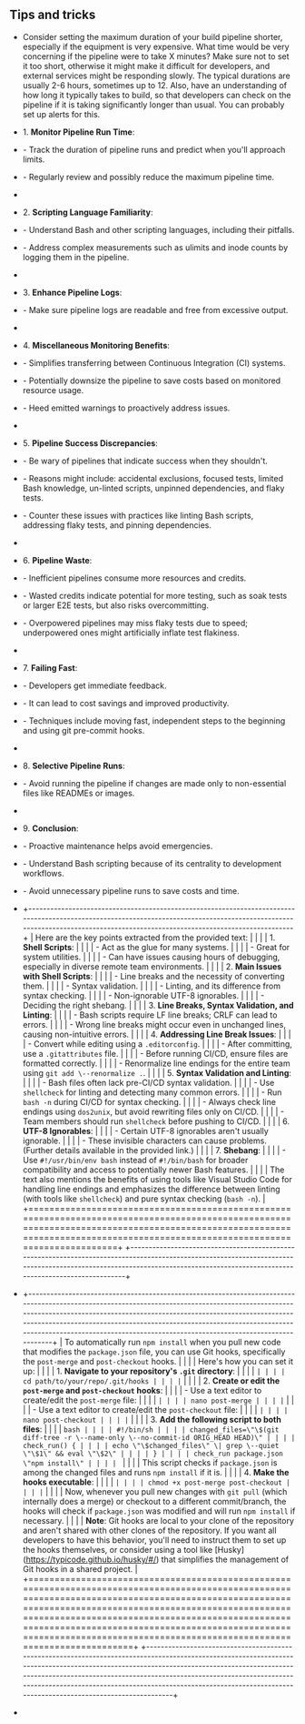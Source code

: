 ﻿## Tips and tricks

- Consider setting the maximum duration of your build pipeline shorter, especially if the equipment is very expensive. What time would be very concerning if the pipeline were to take X minutes? Make sure not to set it too short, otherwise it might make it difficult for developers, and external services might be responding slowly. The typical durations are usually 2-6 hours, sometimes up to 12. Also, have an understanding of how long it typically takes to build, so that developers can check on the pipeline if it is taking significantly longer than usual. You can probably set up alerts for this.

- 1\. **Monitor Pipeline Run Time**:

- \- Track the duration of pipeline runs and predict when you\'ll approach limits.

- \- Regularly review and possibly reduce the maximum pipeline time.

-

- 2\. **Scripting Language Familiarity**:

- \- Understand Bash and other scripting languages, including their pitfalls.

- \- Address complex measurements such as ulimits and inode counts by logging them in the pipeline.

-

- 3\. **Enhance Pipeline Logs**:

- \- Make sure pipeline logs are readable and free from excessive output.

-

- 4\. **Miscellaneous Monitoring Benefits**:

- \- Simplifies transferring between Continuous Integration (CI) systems.

- \- Potentially downsize the pipeline to save costs based on monitored resource usage.

- \- Heed emitted warnings to proactively address issues.

-

- 5\. **Pipeline Success Discrepancies**:

- \- Be wary of pipelines that indicate success when they shouldn\'t.

- \- Reasons might include: accidental exclusions, focused tests, limited Bash knowledge, un-linted scripts, unpinned dependencies, and flaky tests.

- \- Counter these issues with practices like linting Bash scripts, addressing flaky tests, and pinning dependencies.

-

- 6\. **Pipeline Waste**:

- \- Inefficient pipelines consume more resources and credits.

- \- Wasted credits indicate potential for more testing, such as soak tests or larger E2E tests, but also risks overcommitting.

- \- Overpowered pipelines may miss flaky tests due to speed; underpowered ones might artificially inflate test flakiness.

-

- 7\. **Failing Fast**:

- \- Developers get immediate feedback.

- \- It can lead to cost savings and improved productivity.

- \- Techniques include moving fast, independent steps to the beginning and using git pre-commit hooks.

-

- 8\. **Selective Pipeline Runs**:

- \- Avoid running the pipeline if changes are made only to non-essential files like READMEs or images.

-

- 9\. **Conclusion**:

- \- Proactive maintenance helps avoid emergencies.

- \- Understand Bash scripting because of its centrality to development workflows.

- \- Avoid unnecessary pipeline runs to save costs and time.

- +-----------------------------------------------------------------------------------------------------------------------------------------------------------------------------------------------------------------------------+
  | Here are the key points extracted from the provided text: |
  | |
  | 1\. **Shell Scripts**: |
  | |
  | \- Act as the glue for many systems. |
  | |
  | \- Great for system utilities. |
  | |
  | \- Can have issues causing hours of debugging, especially in diverse remote team environments. |
  | |
  | 2\. **Main Issues with Shell Scripts**: |
  | |
  | \- Line breaks and the necessity of converting them. |
  | |
  | \- Syntax validation. |
  | |
  | \- Linting, and its difference from syntax checking. |
  | |
  | \- Non-ignorable UTF-8 ignorables. |
  | |
  | \- Deciding the right shebang. |
  | |
  | 3\. **Line Breaks, Syntax Validation, and Linting**: |
  | |
  | \- Bash scripts require LF line breaks; CRLF can lead to errors. |
  | |
  | \- Wrong line breaks might occur even in unchanged lines, causing non-intuitive errors. |
  | |
  | 4\. **Addressing Line Break Issues**: |
  | |
  | \- Convert while editing using a `.editorconfig`. |
  | |
  | \- After committing, use a `.gitattributes` file. |
  | |
  | \- Before running CI/CD, ensure files are formatted correctly. |
  | |
  | \- Renormalize line endings for the entire team using `git add \--renormalize .`. |
  | |
  | 5\. **Syntax Validation and Linting**: |
  | |
  | \- Bash files often lack pre-CI/CD syntax validation. |
  | |
  | \- Use `shellcheck` for linting and detecting many common errors. |
  | |
  | \- Run `bash -n` during CI/CD for syntax checking. |
  | |
  | \- Always check line endings using `dos2unix`, but avoid rewriting files only on CI/CD. |
  | |
  | \- Team members should run `shellcheck` before pushing to CI/CD. |
  | |
  | 6\. **UTF-8 Ignorables**: |
  | |
  | \- Certain UTF-8 ignorables aren\'t usually ignorable. |
  | |
  | \- These invisible characters can cause problems. (Further details available in the provided link.) |
  | |
  | 7\. **Shebang**: |
  | |
  | \- Use `#!/usr/bin/env bash` instead of `#!/bin/bash` for broader compatibility and access to potentially newer Bash features. |
  | |
  | The text also mentions the benefits of using tools like Visual Studio Code for handling line endings and emphasizes the difference between linting (with tools like `shellcheck`) and pure syntax checking (`bash -n`). |
  +=============================================================================================================================================================================================================================+
  +-----------------------------------------------------------------------------------------------------------------------------------------------------------------------------------------------------------------------------+

- +-----------------------------------------------------------------------------------------------------------------------------------------------------------------------------------------------------------------------------------------------------------------------------------------------------------------------------------------------------------------------------------------+
  | To automatically run `npm install` when you pull new code that modifies the `package.json` file, you can use Git hooks, specifically the `post-merge` and `post-checkout` hooks. |
  | |
  | Here\'s how you can set it up: |
  | |
  | 1\. **Navigate to your repository\'s `.git` directory**: |
  | |
  | `|
| |
| cd path/to/your/repo/.git/hooks |
| |
|` |
  | |
  | 2\. **Create or edit the `post-merge` and `post-checkout` hooks**: |
  | |
  | \- Use a text editor to create/edit the `post-merge` file: |
  | |
  | `|
| |
| nano post-merge |
| |
|` |
  | |
  | \- Use a text editor to create/edit the `post-checkout` file: |
  | |
  | `|
| |
| nano post-checkout |
| |
|` |
  | |
  | 3\. **Add the following script to both files**: |
  | |
  | `bash |
| |
| #!/bin/sh |
| |
| changed_files=\"\$(git diff-tree -r \--name-only \--no-commit-id ORIG_HEAD HEAD)\" |
| |
| check_run() { |
| |
| echo \"\$changed_files\" \| grep \--quiet \"\$1\" && eval \"\$2\" |
| |
| } |
| |
| check_run package.json \"npm install\" |
| |
| ` |
  | |
  | This script checks if `package.json` is among the changed files and runs `npm install` if it is. |
  | |
  | 4\. **Make the hooks executable**: |
  | |
  | `|
| |
| chmod +x post-merge post-checkout |
| |
|` |
  | |
  | Now, whenever you pull new changes with `git pull` (which internally does a merge) or checkout to a different commit/branch, the hooks will check if `package.json` was modified and will run `npm install` if necessary. |
  | |
  | **Note**: Git hooks are local to your clone of the repository and aren\'t shared with other clones of the repository. If you want all developers to have this behavior, you\'ll need to instruct them to set up the hooks themselves, or consider using a tool like \[Husky\](https://typicode.github.io/husky/#/) that simplifies the management of Git hooks in a shared project. |
  +=========================================================================================================================================================================================================================================================================================================================================================================================+
  +-----------------------------------------------------------------------------------------------------------------------------------------------------------------------------------------------------------------------------------------------------------------------------------------------------------------------------------------------------------------------------------------+

-
